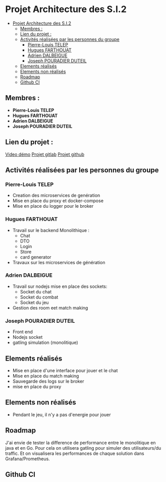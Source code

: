 # Projet Architecture des S.I.2

- [Projet Architecture des S.I.2](#projet-architecture-des-si2)
  - [Membres :](#membres-)
  - [Lien du projet :](#lien-du-projet-)
  - [Activités réalisées par les personnes du groupe](#activités-réalisées-par-les-personnes-du-groupe)
    - [Pierre-Louis TELEP](#pierre-louis-telep)
    - [Hugues FARTHOUAT](#hugues-farthouat)
    - [Adrien DALBEIGUE](#adrien-dalbeigue)
    - [Joseph POURADIER DUTEIL](#joseph-pouradier-duteil)
  - [Elements réalisés](#elements-réalisés)
  - [Elements non réalisés](#elements-non-réalisés)
  - [Roadmap](#roadmap)
  - [Github CI](#github-ci)

## Membres :

- **Pierre-Louis TELEP**
- **Hugues FARTHOUAT**
- **Adrien DALBEIGUE**
- **Joseph POURADIER DUTEIL**

## Lien du projet :

[Video démo](https://youtu.be/AratjDDY58Y)
[Projet gitlab](https://gitlab.com/cpelyon/4ETI-2024-2025-ASI-2/groupe-7/atelier1)
[Projet github](https://github.com/jo-pouradier/card-game-async)

## Activités réalisées par les personnes du groupe

### Pierre-Louis TELEP

- Creation des microservices de genération
- Mise en place du proxy et docker-compose
- Mise en place du logger pour le broker

### Hugues FARTHOUAT

- Travail sur le backend Monolithique :
  - Chat
  - DTO
  - Login
  - Store
  - card generator
- Travaux sur les microservices de génération

### Adrien DALBEIGUE

- Travail sur nodejs mise en place des sockets:
  - Socket du chat
  - Socket du combat
  - Socket du jeu
- Gestion des room eet match making

### Joseph POURADIER DUTEIL

- Front end
- Nodejs socket
- gatling simulation (monolitique)

## Elements réalisés

- Mise en place d'une interface pour jouer et le chat
- Mise en place du match making
- Sauvegarde des logs sur le broker
- mise en place du proxy

## Elements non réalisés

- Pendant le jeu, il n'y a pas d'energie pour jouer

## Roadmap

J'ai envie de tester la difference de performance entre le monolitique en java et en Go.
Pour cela on utilisera gatling pour simuler des utilisateurs/du traffic. Et on visualisera les performances de chaque solution dans Grafana/Prometheus.

## Github CI
